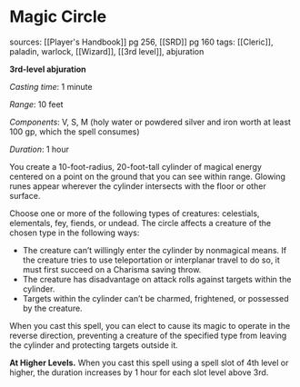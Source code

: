 # Magic Circle
sources: [[Player's Handbook]] pg 256, [[SRD]] pg 160
tags: [[Cleric]], paladin, warlock, [[Wizard]], [[3rd level]], abjuration

**3rd-level abjuration**

*Casting time*: 1 minute

*Range*: 10 feet

*Components*: V, S, M (holy water or powdered silver and iron worth at least 100 gp, which the spell consumes)

*Duration*: 1 hour

You create a 10-foot-radius, 20-foot-tall cylinder of magical energy centered on a point on the ground that you can see within range. Glowing runes appear wherever the cylinder intersects with the floor or other surface.

Choose one or more of the following types of creatures: celestials, elementals, fey, fiends, or undead. The circle affects a creature of the chosen type in the following ways:

* The creature can’t willingly enter the cylinder by nonmagical means. If the creature tries to use teleportation or interplanar travel to do so, it must first succeed on a Charisma saving throw.
* The creature has disadvantage on attack rolls against targets within the cylinder.
* Targets within the cylinder can’t be charmed, frightened, or possessed by the creature.

When you cast this spell, you can elect to cause its magic to operate in the reverse direction, preventing a creature of the specified type from leaving the cylinder and protecting targets outside it.

**At Higher Levels.** When you cast this spell using a spell slot of 4th level or higher, the duration increases by 1 hour for each slot level above 3rd.
